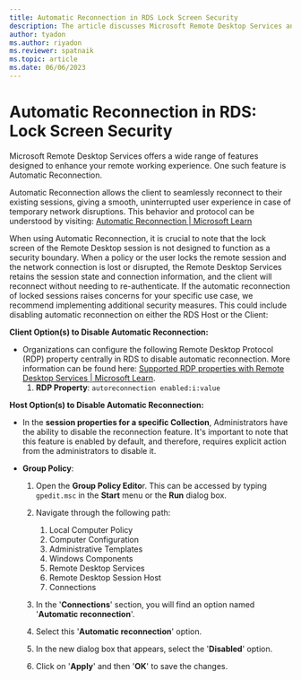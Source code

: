 ```yaml
---
title: Automatic Reconnection in RDS Lock Screen Security
description: The article discusses Microsoft Remote Desktop Services and its Automatic Reconnection feature and emphasizes that the lock screen of the Remote Desktop session is not a security boundary as reconnection does not require re-authentication.
author: tyadon
ms.author: riyadon
ms.reviewer: spatnaik
ms.topic: article
ms.date: 06/06/2023
---
```

# Automatic Reconnection in RDS: Lock Screen Security
Microsoft Remote Desktop Services offers a wide range of features designed to enhance your remote working experience. One such feature is Automatic Reconnection. 

Automatic Reconnection allows the client to seamlessly reconnect to their existing sessions, giving a smooth, uninterrupted user experience in case of temporary network disruptions. This behavior and protocol can be understood by visiting: [Automatic Reconnection | Microsoft Learn](https://learn.microsoft.com/openspecs/windows_protocols/ms-rdpbcgr/e729948a-3f4e-4568-9aef-d355e30b5389)

When using Automatic Reconnection, it is crucial to note that the lock screen of the Remote Desktop session is not designed to function as a security boundary. When a policy or the user locks the remote session and the network connection is lost or disrupted, the Remote Desktop Services retains the session state and connection information, and the client will reconnect without needing to re-authenticate. If the automatic reconnection of locked sessions raises concerns for your specific use case, we recommend implementing additional security measures. This could include disabling automatic reconnection on either the RDS Host or the Client:

**Client Option(s) to Disable Automatic Reconnection:**
- Organizations can configure the following Remote Desktop Protocol (RDP) property centrally in RDS to disable automatic reconnection. More information can be found here: [Supported RDP properties with Remote Desktop Services | Microsoft Learn](https://learn.microsoft.com/windows-server/remote/remote-desktop-services/clients/rdp-files#session-behavior).
  1. **RDP Property**: `autoreconnection enabled:i:value` 

**Host Option(s) to Disable Automatic Reconnection:**
- In the **session properties for a specific Collection**, Administrators have the ability to disable the reconnection feature. It's important to note that this feature is enabled by default, and therefore, requires explicit action from the administrators to disable it.
- **Group Policy**:

  1.  Open the **Group Policy Edito**r. This can be accessed by typing `gpedit.msc` in the **Start** menu or the **Run** dialog box.
    
  2.  Navigate through the following path:
    
      1.   Local Computer Policy
      2.   Computer Configuration
      3.   Administrative Templates
      4.   Windows Components
      5.   Remote Desktop Services
      6.   Remote Desktop Session Host
      7.   Connections
  3.  In the '**Connections**' section, you will find an option named '**Automatic reconnection**'.
    
  4.  Select this '**Automatic reconnection**' option.
    
  5.  In the new dialog box that appears, select the '**Disabled**' option.
    
  6.  Click on '**Apply**' and then '**OK**' to save the changes.


